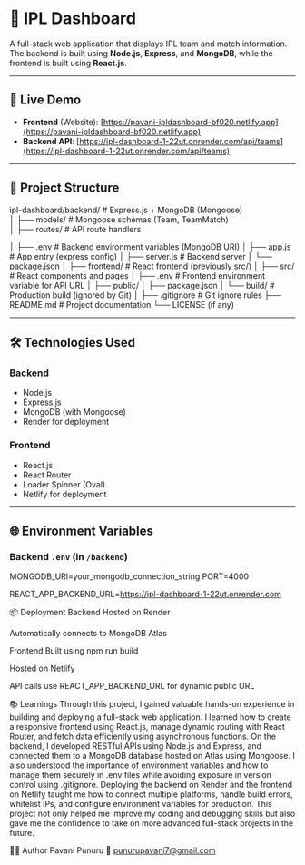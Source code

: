 # 🏏 IPL Dashboard

A full-stack web application that displays IPL team and match information. The backend is built using **Node.js**, **Express**, and **MongoDB**, while the frontend is built using **React.js**.

---

## 🚀 Live Demo

- **Frontend** (Website): [https://pavani-ipldashboard-bf020.netlify.app](https://pavani-ipldashboard-bf020.netlify.app)
- **Backend API**: [https://ipl-dashboard-1-22ut.onrender.com/api/teams](https://ipl-dashboard-1-22ut.onrender.com/api/teams)

---

## 📁 Project Structure

ipl-dashboard/backend/ # Express.js + MongoDB (Mongoose)   
│ ├── models/ # Mongoose schemas (Team, TeamMatch)  
│ ├── routes/ # API route handlers  

│ ├── .env # Backend environment variables (MongoDB URI)
│ ├── app.js # App entry (express config)
│ ├── server.js # Backend server
│ └── package.json
│
├── frontend/ # React frontend (previously src/)
│ ├── src/ # React components and pages
│ ├── .env # Frontend environment variable for API URL
│ ├── public/
│ ├── package.json
│ └── build/ # Production build (ignored by Git)
│
├── .gitignore # Git ignore rules
├── README.md # Project documentation
└── LICENSE (if any)


---

## 🛠 Technologies Used

### Backend

- Node.js
- Express.js
- MongoDB (with Mongoose)
- Render for deployment

### Frontend

- React.js
- React Router
- Loader Spinner (Oval)
- Netlify for deployment

---

## 🌐 Environment Variables

### Backend `.env` (in `/backend`)

MONGODB_URI=your_mongodb_connection_string
PORT=4000

REACT_APP_BACKEND_URL=https://ipl-dashboard-1-22ut.onrender.com

📦 Deployment
Backend
Hosted on Render

Automatically connects to MongoDB Atlas

Frontend
Built using npm run build

Hosted on Netlify

API calls use REACT_APP_BACKEND_URL for dynamic public URL

📚 Learnings
Through this project, I gained valuable hands-on experience in building and deploying a full-stack web application. I learned how to create a responsive frontend using React.js, manage dynamic routing with React Router, and fetch data efficiently using asynchronous functions. On the backend, I developed RESTful APIs using Node.js and Express, and connected them to a MongoDB database hosted on Atlas using Mongoose. I also understood the importance of environment variables and how to manage them securely in .env files while avoiding exposure in version control using .gitignore. Deploying the backend on Render and the frontend on Netlify taught me how to connect multiple platforms, handle build errors, whitelist IPs, and configure environment variables for production. This project not only helped me improve my coding and debugging skills but also gave me the confidence to take on more advanced full-stack projects in the future.

🙋‍♀️ Author
Pavani Punuru
📧 punurupavani7@gmail.com

